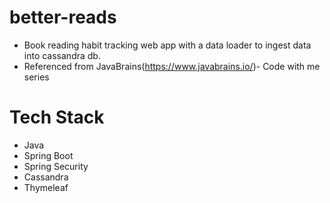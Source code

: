 # better-reads
- Book reading habit tracking web app with a data loader to ingest data into cassandra db.
- Referenced from JavaBrains(https://www.javabrains.io/)- Code with me series 

# Tech Stack
- Java
- Spring Boot
- Spring Security 
- Cassandra
- Thymeleaf
